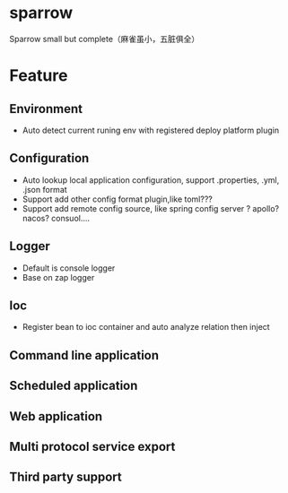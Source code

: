 # sparrow
Sparrow small but complete（麻雀虽小，五脏俱全）
# Feature
## Environment
- Auto detect current runing env with registered deploy platform plugin
## Configuration
- Auto lookup local application configuration, support .properties, .yml, .json format
- Support add other config format plugin,like toml???
- Support add remote config source, like spring config server ? apollo? nacos? consuol....
## Logger
- Default is console logger
- Base on zap logger
## Ioc
- Register bean to ioc container and auto analyze relation then inject
## Command line application
## Scheduled application
## Web application
## Multi protocol service export
## Third party support
